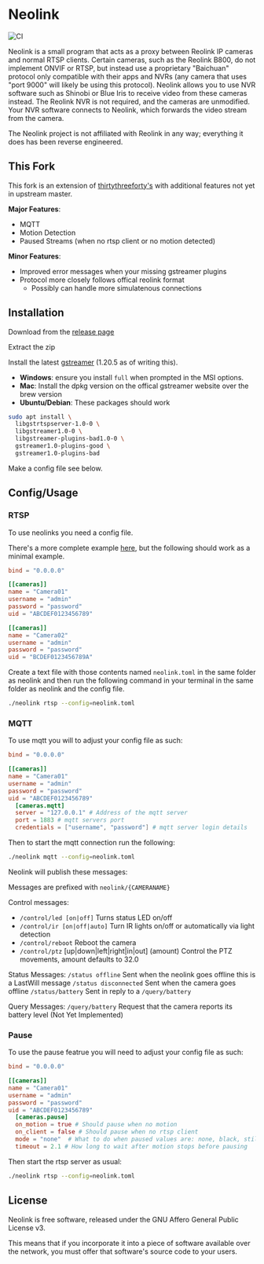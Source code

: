 # Neolink

![CI](https://github.com/QuantumEntangledAndy/neolink/workflows/CI/badge.svg)

Neolink is a small program that acts as a proxy between Reolink IP cameras and
normal RTSP clients.
Certain cameras, such as the Reolink B800, do not implement ONVIF or RTSP, but
instead use a proprietary "Baichuan" protocol only compatible with their apps
and NVRs (any camera that uses "port 9000" will likely be using this protocol).
Neolink allows you to use NVR software such as Shinobi or Blue Iris to receive
video from these cameras instead.
The Reolink NVR is not required, and the cameras are unmodified.
Your NVR software connects to Neolink, which forwards the video stream from the
camera.

The Neolink project is not affiliated with Reolink in any way; everything it
does has been reverse engineered.

## This Fork

This fork is an extension of [thirtythreeforty's](https://github.com/thirtythreeforty/neolink)
with additional features not yet in upstream master.

**Major Features**:

- MQTT
- Motion Detection
- Paused Streams (when no rtsp client or no motion detected)

**Minor Features**:

- Improved error messages when your missing gstreamer plugins
- Protocol more closely follows offical reolink format
  - Possibly can handle more simulatenous connections

## Installation

Download from the [release page](https://github.com/QuantumEntangledAndy/neolink/releases)

Extract the zip

Install the latest [gstreamer](https://gstreamer.freedesktop.org/download/) (1.20.5 as of writing this).
- **Windows**: ensure you install `full` when prompted in the MSI options.
- **Mac**: Install the dpkg version on the offical gstreamer website over the brew version
- **Ubuntu/Debian**: These packages should work
```bash
sudo apt install \
  libgstrtspserver-1.0-0 \
  libgstreamer1.0-0 \
  libgstreamer-plugins-bad1.0-0 \
  gstreamer1.0-plugins-good \
  gstreamer1.0-plugins-bad
```

Make a config file see below.


## Config/Usage

### RTSP

To use neolinks you need a config file.

There's a more complete example [here](https://github.com/QuantumEntangledAndy/neolink/blob/master/sample_config.toml),
but the following should work as a minimal example.

```toml
bind = "0.0.0.0"

[[cameras]]
name = "Camera01"
username = "admin"
password = "password"
uid = "ABCDEF0123456789"

[[cameras]]
name = "Camera02"
username = "admin"
password = "password"
uid = "BCDEF0123456789A"
```

Create a text file with those contents named `neolink.toml` in the same folder as neolink and then run the following command
in your terminal in the same folder as neolink and the config file.

```bash
./neolink rtsp --config=neolink.toml
```


### MQTT

To use mqtt you will to adjust your config file as such:

```toml
bind = "0.0.0.0"

[[cameras]]
name = "Camera01"
username = "admin"
password = "password"
uid = "ABCDEF0123456789"
  [cameras.mqtt]
  server = "127.0.0.1" # Address of the mqtt server
  port = 1883 # mqtt servers port
  credentials = ["username", "password"] # mqtt server login details
```

Then to start the mqtt connection run the following:

```bash
./neolink mqtt --config=neolink.toml
```

Neolink will publish these messages:

Messages are prefixed with `neolink/{CAMERANAME}`

Control messages:
- `/control/led [on|off]` Turns status LED on/off
- `/control/ir [on|off|auto]` Turn IR lights on/off or automatically via light detection
- `/control/reboot` Reboot the camera
- `/control/ptz` [up|down|left|right|in|out] (amount) Control the PTZ movements, amount defaults to 32.0

Status Messages:
`/status offline` Sent when the neolink goes offline this is a LastWill message
`/status disconnected` Sent when the camera goes offline
`/status/battery` Sent in reply to a `/query/battery`

Query Messages:
`/query/battery` Request that the camera reports its battery level (Not Yet Implemented)

### Pause

To use the pause featrue you will need to adjust your config file as such:

```toml
bind = "0.0.0.0"

[[cameras]]
name = "Camera01"
username = "admin"
password = "password"
uid = "ABCDEF0123456789"
  [cameras.pause]
  on_motion = true # Should pause when no motion
  on_client = false # Should pause when no rtsp client
  mode = "none"  # What to do when paused values are: none, black, still, test
  timeout = 2.1 # How long to wait after motion stops before pausing
```

Then start the rtsp server as usual:

```bash
./neolink rtsp --config=neolink.toml
```

## License

Neolink is free software, released under the GNU Affero General Public License
v3.

This means that if you incorporate it into a piece of software available over
the network, you must offer that software's source code to your users.
